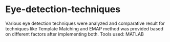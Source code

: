 Eye-detection-techniques
========================

Various eye detection techniques were analyzed and comparative result for techniques like Template Matching and EMAP method was provided based on different factors after implementing both.
Tools used: MATLAB
